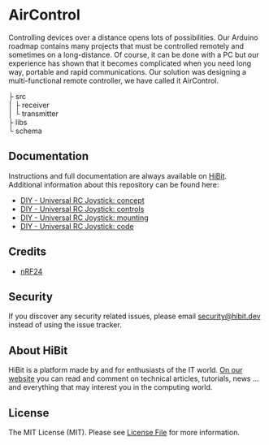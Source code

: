 # AirControl
Controlling devices over a distance opens lots of possibilities. Our Arduino roadmap contains many projects that must be controlled remotely and sometimes on a long-distance. Of course, it can be done with a PC but our experience has shown that it becomes complicated when you need long way, portable and rapid communications. Our solution was designing a multi-functional remote controller, we have called it AirControl.  

├ src  
│  ├ receiver  
│  └ transmitter  
├ libs  
└ schema  

## Documentation
Instructions and full documentation are always available on [HiBit](https://www.hibit.dev).  
Additional information about this repository can be found here:
- [DIY - Universal RC Joystick: concept](https://www.hibit.dev/posts/75/diy-universal-rc-joystick-concept)
- [DIY - Universal RC Joystick: controls](https://www.hibit.dev/posts/76/diy-universal-rc-joystick-controls)
- [DIY - Universal RC Joystick: mounting](https://www.hibit.dev/posts/77/diy-universal-rc-joystick-mounting)
- [DIY - Universal RC Joystick: code](https://www.hibit.dev/posts/78/diy-universal-rc-joystick-code)

## Credits
- [nRF24](https://github.com/nRF24)

## Security
If you discover any security related issues, please email security@hibit.dev instead of using the issue tracker.

## About HiBit
HiBit is a platform made by and for enthusiasts of the IT world. [On our website](https://www.hibit.dev) you can read and comment on technical articles, tutorials, news ... and everything that may interest you in the computing world.

## License
The MIT License (MIT). Please see [License File](LICENSE.md) for more information.
